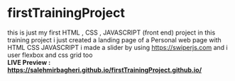 # firstTrainingProject
this is just my first HTML , CSS , JAVASCRIPT (front end) project
in this training project i just created a landing page of a Personal web page with HTML   CSS   JAVASCRIPT
i made a slider by using https://swiperjs.com
and i user flexbox and css grid too
<br>
<b>LIVE Preview : https://salehmirbagheri.github.io/firstTrainingProject.github.io/ </b>
